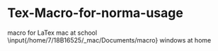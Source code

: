 # Tex-Macro-for-norma-usage
macro for LaTex
mac at school
  \input{/home/7/18B16525/_mac/Documents/macro}
windows at home
  

